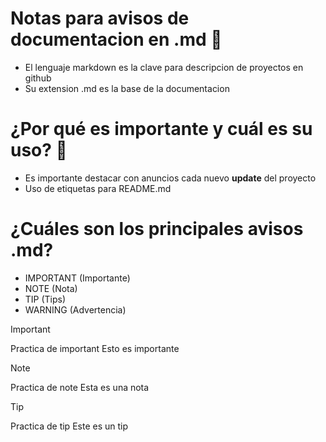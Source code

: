 # Notas para avisos de documentacion en .md 🚀
* El lenguaje markdown es la clave para descripcion de proyectos en github
* Su extension .md es la base de la documentacion

# ¿Por qué es importante y cuál es su uso? 💪
* Es importante destacar con anuncios cada nuevo <strong>update</strong> del proyecto
* Uso de etiquetas para README.md

# ¿Cuáles son los principales avisos .md?
* IMPORTANT (Importante)
* NOTE (Nota)
* TIP (Tips)
* WARNING (Advertencia)
  
> [!IMPORTANT]
> Practica de important
> Esto es importante

> [!NOTE]
> Practica de note
> Esta es una nota

> [!TIP]
> Practica de tip
> Este es un tip
